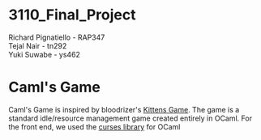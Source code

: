 # 3110_Final_Project

Richard Pignatiello - RAP347  
Tejal Nair - tn292  
Yuki Suwabe - ys462

# Caml's Game

Caml's Game is inspired by bloodrizer's [Kittens Game](https://kittensgame.com/web/).
The game is a standard idle/resource management game created entirely in OCaml.
For the front end, we used the [curses library](https://github.com/mbacarella/curses) for OCaml
